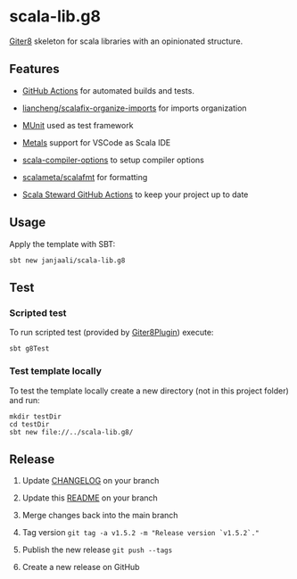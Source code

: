 # scala-lib.g8

[Giter8] skeleton for scala libraries with an opinionated structure.

## Features

* [GitHub Actions](https://docs.github.com/en/actions) for automated builds and tests.

* [liancheng/scalafix-organize-imports](https://github.com/liancheng/scalafix-organize-imports) for imports organization

* [MUnit](https://github.com/scalameta/munit) used as test framework

* [Metals](https://github.com/scalameta/metals) support for VSCode as Scala IDE

* [scala-compiler-options](https://github.com/janjaali/scala-compiler-options) to setup compiler options

* [scalameta/scalafmt](https://github.com/scalameta/scalafmt) for formatting

* [Scala Steward GitHub Actions](https://github.com/scala-steward-org/scala-steward-action) to keep your project up to date

## Usage

Apply the template with SBT:

```shell
sbt new janjaali/scala-lib.g8
```

## Test

### Scripted test

To run scripted test (provided by [Giter8Plugin](https://www.foundweekends.org/giter8/testing.html#Using+the+Giter8Plugin)) execute:

```shell
sbt g8Test
```

### Test template locally

To test the template locally create a new directory (not in this project folder) and run:

```shell
mkdir testDir
cd testDir
sbt new file://../scala-lib.g8/
```

## Release

1. Update [CHANGELOG](./CHANGELOG.md) on your branch

2. Update this [README](./README.md) on your branch

3. Merge changes back into the main branch

4. Tag version ```git tag -a v1.5.2 -m "Release version `v1.5.2`."```

5. Publish the new release `git push --tags`

6. Create a new release on GitHub

[Giter8]: http://www.foundweekends.org/giter8/
